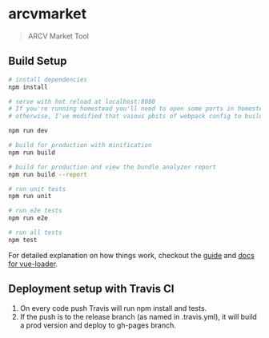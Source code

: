 # arcvmarket

> ARCV Market Tool

## Build Setup

``` bash
# install dependencies
npm install

# serve with hot reload at localhost:8080
# If you're running homestead you'll need to open some ports in homestead.yaml and repreovision
# otherwise, I've modified that vaious pbits of webpack config to build and reload every 0.3secs from /dist

npm run dev

# build for production with minification
npm run build

# build for production and view the bundle analyzer report
npm run build --report

# run unit tests
npm run unit

# run e2e tests
npm run e2e

# run all tests
npm test
```

For detailed explanation on how things work, checkout the [guide](http://vuejs-templates.github.io/webpack/) and [docs for vue-loader](http://vuejs.github.io/vue-loader).

## Deployment setup with Travis CI

1. On every code push Travis will run npm install and tests.
2. If the push is to the release branch (as named in .travis.yml), it will build a prod version and deploy to gh-pages branch.

